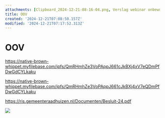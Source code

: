 ```yaml
---
attachments: [Clipboard_2024-12-21-08-16-04.png, Verslag webinar onbewust onbekwaam.pdf]
title: OOV
created: '2024-12-21T07:08:50.157Z'
modified: '2024-12-21T07:17:52.313Z'
---
```


# OOV

https://native-brown-whippet.myfilebase.com/ipfs/QmRHmhZe3VoPAppJ661cJkBXj4xV7eQDmPfDwGdCYLkaku

https://native-brown-whippet.myfilebase.com/ipfs/QmRHmhZe3VoPAppJ661cJkBXj4xV7eQDmPfDwGdCYLkaku


https://ris.gemeenteraadhuizen.nl/Documenten/Besluit-24.pdf

![](@attachment/Clipboard_2024-12-21-08-16-04.png)
